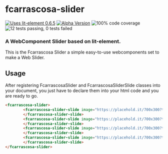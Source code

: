 # fcarrascosa-slider 
[![Uses lit-element 0.6.5](https://img.shields.io/badge/lit--element-%5E0.6.5-red.svg)](https://www.npmjs.com/package/@polymer/lit-element)
[![Alpha Version](https://img.shields.io/badge/version-0.2.0a-blue.svg)](https://www.npmjs.com/package/@polymer/lit-element)
![100% code coverage](https://img.shields.io/badge/coverage-100%25-green.svg)
![12 tests passing, 0 tests failed](https://img.shields.io/badge/tests-12%E2%9C%94%20%7C%20%E2%9C%980-green.svg)
### A WebComponent Slider based on lit-element.

This is the Fcarrascosa Slider a simple easy-to-use webcomponents set to make a Web Slider.

## Usage

After registering FcarrascosaSlider and FcarrascosaSliderSlide classes into your document, you just have to declare 
them into your html code and you are ready to go.

```html
<fcarrascosa-slider>
        <fcarrascosa-slider-slide image="https://placehold.it/700x300?text=Image+1" caption="IMAGE 1 CAPTION">
        </fcarrascosa-slider-slide>
        <fcarrascosa-slider-slide image="https://placehold.it/700x300?text=Image+2">
        </fcarrascosa-slider-slide>
        <fcarrascosa-slider-slide image="https://placehold.it/700x300?text=Image+3">
        </fcarrascosa-slider-slide>
        <fcarrascosa-slider-slide image="https://placehold.it/700x300?text=Image+4">
        </fcarrascosa-slider-slide>
</fcarrascosa-slider>
```
